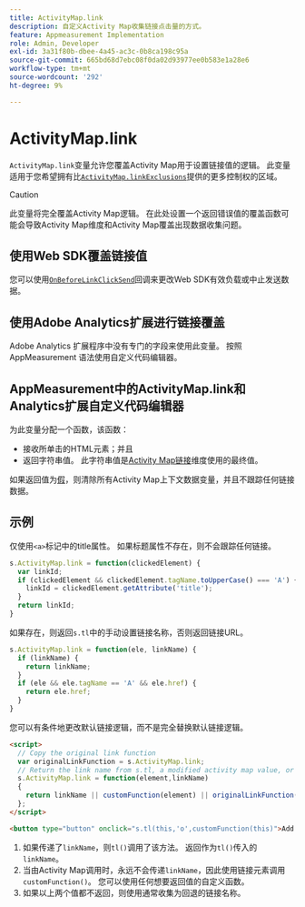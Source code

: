 ```yaml
---
title: ActivityMap.link
description: 自定义Activity Map收集链接点击量的方式。
feature: Appmeasurement Implementation
role: Admin, Developer
exl-id: 3a31f80b-dbee-4a45-ac3c-0b8ca198c95a
source-git-commit: 665bd68d7ebc08f0da02d93977ee0b583e1a28e6
workflow-type: tm+mt
source-wordcount: '292'
ht-degree: 9%

---
```


# ActivityMap.link

`ActivityMap.link`变量允许您覆盖Activity Map用于设置链接值的逻辑。 此变量适用于您希望拥有比[`ActivityMap.linkExclusions`](../config-vars/activitymap-linkexclusions.md)提供的更多控制权的区域。

>[!CAUTION]
>此变量将完全覆盖Activity Map逻辑。 在此处设置一个返回错误值的覆盖函数可能会导致Activity Map维度和Activity Map覆盖出现数据收集问题。

## 使用Web SDK覆盖链接值

您可以使用[`OnBeforeLinkClickSend`](https://experienceleague.adobe.com/zh-hans/docs/experience-platform/web-sdk/commands/configure/onbeforelinkclicksend)回调来更改Web SDK有效负载或中止发送数据。

## 使用Adobe Analytics扩展进行链接覆盖

Adobe Analytics 扩展程序中没有专门的字段来使用此变量。 按照 AppMeasurement 语法使用自定义代码编辑器。

## AppMeasurement中的ActivityMap.link和Analytics扩展自定义代码编辑器

为此变量分配一个函数，该函数：

* 接收所单击的HTML元素；并且
* 返回字符串值。 此字符串值是[Activity Map链接](/help/components/dimensions/activity-map-link.md)维度使用的最终值。

如果返回值为[假](https://developer.mozilla.org/zh-CN/docs/Glossary/Falsy)，则清除所有Activity Map上下文数据变量，并且不跟踪任何链接数据。

## 示例

仅使用`<a>`标记中的title属性。 如果标题属性不存在，则不会跟踪任何链接。

```js
s.ActivityMap.link = function(clickedElement) {
  var linkId;
  if (clickedElement && clickedElement.tagName.toUpperCase() === 'A') {
    linkId = clickedElement.getAttribute('title');
  }
  return linkId;
}
```

如果存在，则返回`s.tl`中的手动设置链接名称，否则返回链接URL。

```js
s.ActivityMap.link = function(ele, linkName) {
  if (linkName) {
    return linkName;
  }
  if (ele && ele.tagName == 'A' && ele.href) {
    return ele.href;
  }
}
```

您可以有条件地更改默认链接逻辑，而不是完全替换默认链接逻辑。

```html
<script>
  // Copy the original link function
  var originalLinkFunction = s.ActivityMap.link;
  // Return the link name from s.tl, a modified activity map value, or the original activity map value
  s.ActivityMap.link = function(element,linkName)
  {
    return linkName || customFunction(element) || originalLinkFunction(element,linkName);
  };
</script>

<button type="button" onclick="s.tl(this,'o',customFunction(this)">Add To Cart</button>
```

1. 如果传递了`linkName`，则`tl()`调用了该方法。 返回作为`tl()`传入的`linkName`。
2. 当由Activity Map调用时，永远不会传递`linkName`，因此使用链接元素调用`customFunction()`。 您可以使用任何想要返回值的自定义函数。
3. 如果以上两个值都不返回，则使用通常收集为回退的链接名称。
